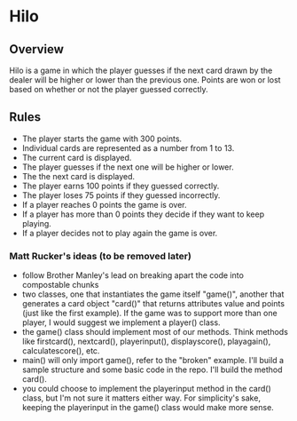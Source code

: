 # Hilo

## Overview
Hilo is a game in which the player guesses if the next card drawn by the dealer will be higher or lower than the previous one. Points are won or lost based on whether or not the player guessed correctly.

## Rules
- The player starts the game with 300 points.
- Individual cards are represented as a number from 1 to 13.
- The current card is displayed.
- The player guesses if the next one will be higher or lower.
- The the next card is displayed.
- The player earns 100 points if they guessed correctly.
- The player loses 75 points if they guessed incorrectly.
- If a player reaches 0 points the game is over.
- If a player has more than 0 points they decide if they want to keep playing.
- If a player decides not to play again the game is over.

### Matt Rucker's ideas (to be removed later)
- follow Brother Manley's lead on breaking apart the code into compostable chunks
- two classes, one that instantiates the game itself "game()", another that generates a card object "card()" that returns attributes value and points (just like the first example). If the game was to support more than one player, I would suggest we implement a player() class.
- the game() class should implement most of our methods. Think methods like firstcard(), nextcard(), playerinput(), displayscore(), playagain(), calculatescore(), etc.
- main() will only import game(), refer to the "broken" example. I'll build a sample structure and some basic code in the repo. I'll build the method card().
- you could choose to implement the playerinput method in the card() class, but I'm not sure it matters either way. For simplicity's sake, keeping the playerinput in the game() class would make more sense.